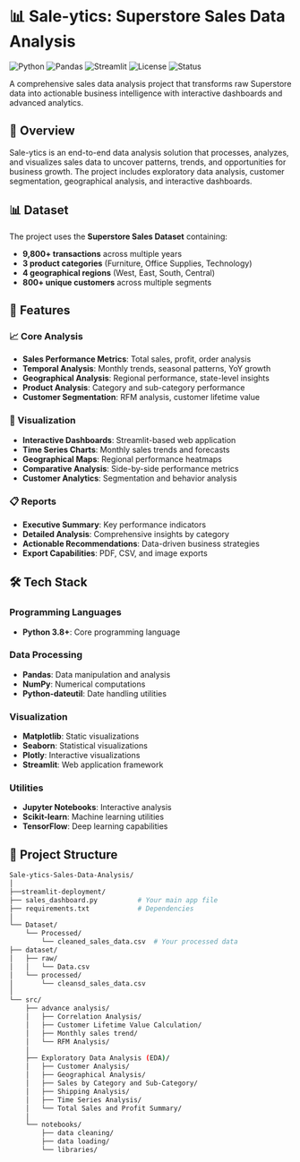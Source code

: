 # 📊 Sale-ytics: Superstore Sales Data Analysis

![Python](https://img.shields.io/badge/Python-3.8%2B-blue)
![Pandas](https://img.shields.io/badge/Pandas-1.5%2B-orange)
![Streamlit](https://img.shields.io/badge/Streamlit-1.28%2B-red)
![License](https://img.shields.io/badge/License-MIT-green)
![Status](https://img.shields.io/badge/Status-Production%20Ready-success)

A comprehensive sales data analysis project that transforms raw Superstore data into actionable business intelligence with interactive dashboards and advanced analytics.

## 🎯 Overview

Sale-ytics is an end-to-end data analysis solution that processes, analyzes, and visualizes sales data to uncover patterns, trends, and opportunities for business growth. The project includes exploratory data analysis, customer segmentation, geographical analysis, and interactive dashboards.

## 📊 Dataset

The project uses the **Superstore Sales Dataset** containing:
- **9,800+ transactions** across multiple years
- **3 product categories** (Furniture, Office Supplies, Technology)
- **4 geographical regions** (West, East, South, Central)
- **800+ unique customers** across multiple segments

## 🚀 Features

### 📈 Core Analysis
- **Sales Performance Metrics**: Total sales, profit, order analysis
- **Temporal Analysis**: Monthly trends, seasonal patterns, YoY growth
- **Geographical Analysis**: Regional performance, state-level insights
- **Product Analysis**: Category and sub-category performance
- **Customer Segmentation**: RFM analysis, customer lifetime value

### 🎨 Visualization
- **Interactive Dashboards**: Streamlit-based web application
- **Time Series Charts**: Monthly sales trends and forecasts
- **Geographical Maps**: Regional performance heatmaps
- **Comparative Analysis**: Side-by-side performance metrics
- **Customer Analytics**: Segmentation and behavior analysis

### 📋 Reports
- **Executive Summary**: Key performance indicators
- **Detailed Analysis**: Comprehensive insights by category
- **Actionable Recommendations**: Data-driven business strategies
- **Export Capabilities**: PDF, CSV, and image exports

## 🛠️ Tech Stack

### Programming Languages
- **Python 3.8+**: Core programming language

### Data Processing
- **Pandas**: Data manipulation and analysis
- **NumPy**: Numerical computations
- **Python-dateutil**: Date handling utilities

### Visualization
- **Matplotlib**: Static visualizations
- **Seaborn**: Statistical visualizations
- **Plotly**: Interactive visualizations
- **Streamlit**: Web application framework

### Utilities
- **Jupyter Notebooks**: Interactive analysis
- **Scikit-learn**: Machine learning utilities
- **TensorFlow**: Deep learning capabilities

## 📁 Project Structure

```bash
Sale-ytics-Sales-Data-Analysis/
│
├──streamlit-deployment/
├── sales_dashboard.py          # Your main app file
├── requirements.txt            # Dependencies
│
└── Dataset/
    └── Processed/
        └── cleaned_sales_data.csv  # Your processed data
├── dataset/
│   ├── raw/
│   │   └── Data.csv
│   └── processed/
│       └── cleansd_sales_data.csv
│
└── src/
    ├── advance analysis/
    │   ├── Correlation Analysis/
    │   ├── Customer Lifetime Value Calculation/
    │   ├── Monthly sales trend/
    │   └── RFM Analysis/
    │
    ├── Exploratory Data Analysis (EDA)/
    │   ├── Customer Analysis/
    │   ├── Geographical Analysis/
    │   ├── Sales by Category and Sub-Category/
    │   ├── Shipping Analysis/
    │   ├── Time Series Analysis/
    │   └── Total Sales and Profit Summary/
    │
    └── notebooks/
        ├── data cleaning/
        ├── data loading/
        └── libraries/
